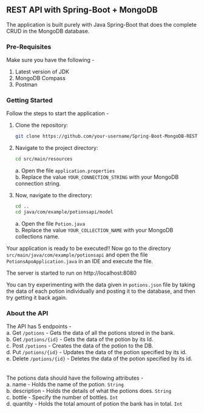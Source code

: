 ## REST API with Spring-Boot + MongoDB

The application is built purely with Java Spring-Boot that does the complete CRUD in the MongoDB database. 

### Pre-Requisites

Make sure you have the following -
1. Latest version of JDK
2. MongoDB Compass
3. Postman

### Getting Started

Follow the steps to start the application -

1. Clone the repository:

   ```bash
   git clone https://github.com/your-username/Spring-Boot-MongoDB-REST-API.git
   ```
  
 2. Navigate to the project directory:
    ```bash
    cd src/main/resources
    ```
     a. Open the file ```application.properties```
     <br>b. Replace the value ```YOUR_CONNECTION_STRING``` with your MongoDB connection string. 
    
 3. Now, navigate to the directory: 
    ```bash
    cd ..
    cd java/com/example/potionsapi/model
    ```
    a. Open the file ```Potion.java``` <br>
    b. Replace the value ```YOUR_COLLECTION_NAME``` with your MongoDB collections name.
 
 Your application is ready to be executed!!
 Now go to the directory ```src/main/java/com/example/potionsapi``` and open the file ```PotionsApoApplication.java``` in an IDE and execute the file.
 
 The server is started to run on http://localhost:8080
 
 You can try experimenting with the data given in `potions.json` file by taking the data of each potion individually and posting it to the database, and then try getting it back again.

### About the API

The API has 5 endpoints - <br>
a. Get `/potions` - Gets the data of all the potions stored in the bank. <br>
b. Get `/potions/{id}` - Gets the data of the potion by its Id. <br>
c. Post `/potions` - Creates the data of the potion to the DB. <br>
d. Put `/potions/{id}` - Updates the data of the potion specified by its id. <br>
e. Delete `/potions/{id}` - Deletes the data of the potion specified by its id. <br>
<br><br>
The potions data should have the following attributes - <br>
a. name - Holds the name of the potion. `String` <br>
b. description - Holds the details of what the potions does. `String` <br>
c. bottle - Specify the number of bottles. `Int` <br>
d. quantity - Holds the total amount of potion the bank has in total. `Int` <br>
